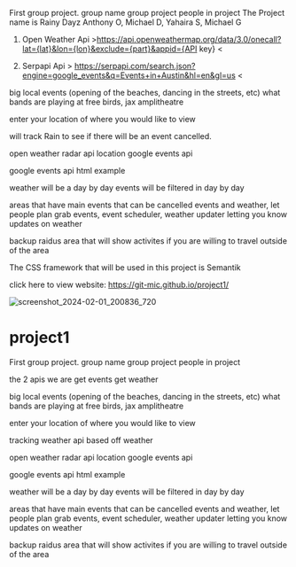 
First group project. group name group project people in project
The Project name is Rainy Dayz
Anthony O, Michael D, Yahaira S, Michael G

1. Open Weather Api >https://api.openweathermap.org/data/3.0/onecall?lat={lat}&lon={lon}&exclude={part}&appid={API key} <
   
2. Serpapi Api > https://serpapi.com/search.json?engine=google_events&q=Events+in+Austin&hl=en&gl=us <

big local events (opening of the beaches, dancing in the streets, etc) what bands are playing at free birds, jax amplitheatre

enter your location of where you would like to view

will track Rain to see if there will be an event cancelled.

open weather radar api location google events api

google events api html example

weather will be a day by day events will be filtered in day by day

areas that have main events that can be cancelled events and weather, let people plan grab events, event scheduler, weather updater letting you know updates on weather

backup raidus area that will show activites if you are willing to travel outside of the area

The CSS framework that will be used in this project is Semantik

click here to view website: https://git-mic.github.io/project1/

![screenshot_2024-02-01_200836_720](https://github.com/Git-Mic/project1/assets/154257436/d557b9df-6de9-4141-95a8-3e18c9bac9a9)

# project1
First group project.
group name
group project
people in project

the 2 apis we are 
get events get weather

big local events (opening of the beaches, dancing in the streets, etc)
what bands are playing at free birds, jax amplitheatre

enter your location of where you would like to view

tracking weather api
based off weather 

open weather radar api location
google events api


google events api html example 

weather will be a day by day
events will be filtered in day by day 

areas that have main events that can be cancelled
events and weather, let people plan
grab events, event scheduler, 
weather updater letting you know updates on weather


backup raidus area that will show activites if you are willing to travel outside of the area


